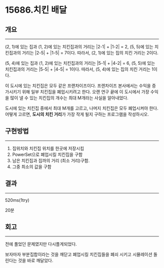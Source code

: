 # 15686.치킨 배달




## 개요

---

(2, 1)에 있는 집과 (1, 2)에 있는 치킨집과의 거리는 |2-1| + |1-2| = 2, (5, 5)에 있는 치킨집과의 거리는 |2-5| + |1-5| = 7이다. 따라서, (2, 1)에 있는 집의 치킨 거리는 2이다.

(5, 4)에 있는 집과 (1, 2)에 있는 치킨집과의 거리는 |5-1| + |4-2| = 6, (5, 5)에 있는 치킨집과의 거리는 |5-5| + |4-5| = 1이다. 따라서, (5, 4)에 있는 집의 치킨 거리는 1이다.



이 도시에 있는 치킨집은 모두 같은 프랜차이즈이다. 프렌차이즈 본사에서는 수익을 증가시키기 위해 일부 치킨집을 폐업시키려고 한다. 오랜 연구 끝에 이 도시에서 가장 수익을 많이 낼 수 있는  치킨집의 개수는 최대 M개라는 사실을 알아내었다.

도시에 있는 치킨집 중에서 최대 M개를 고르고, 나머지 치킨집은 모두 폐업시켜야 한다. 어떻게 고르면, **도시의 치킨 거리**가 가장 작게 될지 구하는 프로그램을 작성하시오.

## 구현방법

---

1. 집위치와 치킨집 위치를 한곳에 저장시킴
2. PowerSet으로 폐업시킬 치킨집을 구함
3. 남은 치킨집과 집까의 거리 (최소 거리)구함.
4. 그중 최소의 값을 구함

## 결과

---

520ms(1try)

20분

## 회고

---

전에 풀었던 문제였지만 다시플게되었다.

보자마자 부분집합이라는 것을 깨닫고 폐업시킬 치킨집들을 폐쇠 시키고 시뮬레이션 돌린다는 것을 바로 깨달았다.